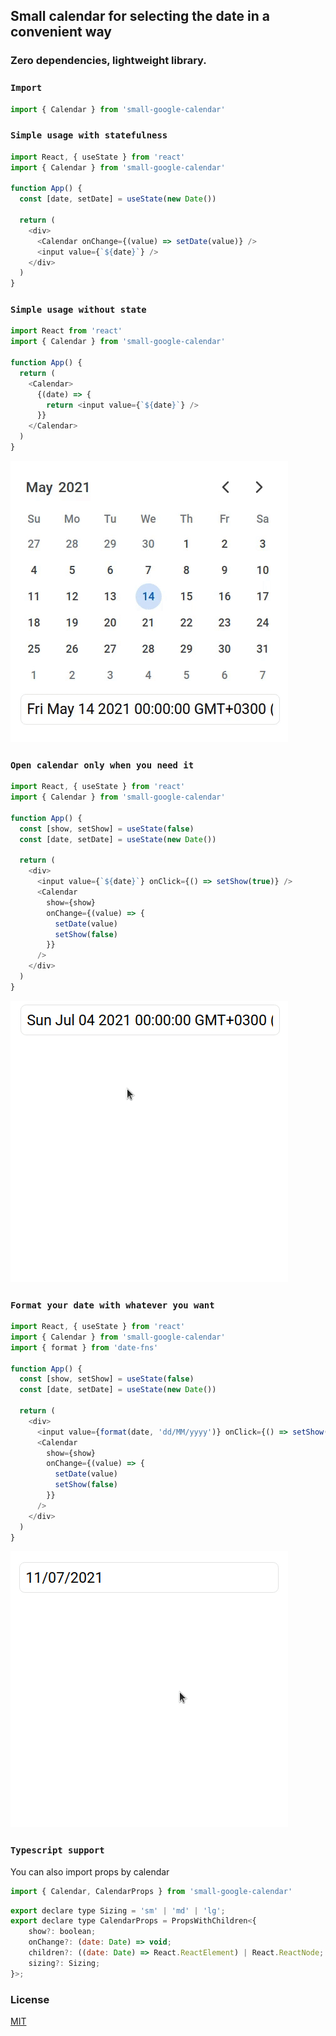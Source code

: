 ## Small calendar for selecting the date in a convenient way

### Zero dependencies, lightweight library.

### `Import`

```js
import { Calendar } from 'small-google-calendar'
```

### `Simple usage with statefulness`

```js
import React, { useState } from 'react'
import { Calendar } from 'small-google-calendar'

function App() {
  const [date, setDate] = useState(new Date())

  return (
    <div>
      <Calendar onChange={(value) => setDate(value)} />
      <input value={`${date}`} />
    </div>
  )
}
```

### `Simple usage without state`

```js
import React from 'react'
import { Calendar } from 'small-google-calendar'

function App() {
  return (
    <Calendar>
      {(date) => {
        return <input value={`${date}`} />
      }}
    </Calendar>
  )
}
```

![Simple usage GIF](https://raw.githubusercontent.com/ExuCounter/calendar/master/packages/dev/example1.gif)

### `Open calendar only when you need it`

```js
import React, { useState } from 'react'
import { Calendar } from 'small-google-calendar'

function App() {
  const [show, setShow] = useState(false)
  const [date, setDate] = useState(new Date())

  return (
    <div>
      <input value={`${date}`} onClick={() => setShow(true)} />
      <Calendar
        show={show}
        onChange={(value) => {
          setDate(value)
          setShow(false)
        }}
      />
    </div>
  )
}
```

![Open calendar only when you need it GIF](https://raw.githubusercontent.com/ExuCounter/calendar/master/packages/dev/example2.gif)

### `Format your date with whatever you want`

```js
import React, { useState } from 'react'
import { Calendar } from 'small-google-calendar'
import { format } from 'date-fns'

function App() {
  const [show, setShow] = useState(false)
  const [date, setDate] = useState(new Date())

  return (
    <div>
      <input value={format(date, 'dd/MM/yyyy')} onClick={() => setShow(true)} />
      <Calendar
        show={show}
        onChange={(value) => {
          setDate(value)
          setShow(false)
        }}
      />
    </div>
  )
}
```

![Format your date with whatever you want GIF](https://raw.githubusercontent.com/ExuCounter/calendar/master/packages/dev/example3.gif)

### `Typescript support`

You can also import props by calendar

```js
import { Calendar, CalendarProps } from 'small-google-calendar'
```

```js
export declare type Sizing = 'sm' | 'md' | 'lg';
export declare type CalendarProps = PropsWithChildren<{
    show?: boolean;
    onChange?: (date: Date) => void;
    children?: ((date: Date) => React.ReactElement) | React.ReactNode;
    sizing?: Sizing;
}>;
```

### License

[MIT](https://choosealicense.com/licenses/mit/)
